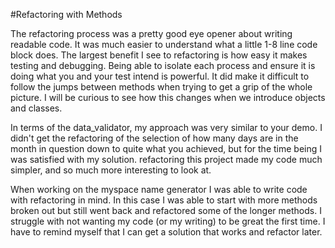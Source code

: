 #Refactoring with Methods

The refactoring process was a pretty good eye opener about writing readable
code. It was much easier to understand what a little 1-8 line code block does.
The largest benefit I see to refactoring is how easy it makes testing and
debugging.  Being able to isolate each process and ensure it is doing what you
and your test intend is powerful. It did make it difficult to follow the jumps
between methods when trying to get a grip of the whole picture. I will be
curious to see how this changes when we introduce objects and classes.

In terms of the data_validator, my approach was very similar to your
demo. I didn't get the refactoring of the selection of how many days are in the
month in question down to quite what you achieved, but for the time being I was
satisfied with my solution. refactoring this project made my code much simpler,
and so much more interesting to look at.

When working on the myspace name generator I was able to write code with
refactoring in mind.  In this case I was able to start with more methods broken
out but still went back and refactored some of the longer methods. I struggle
with not wanting my code (or my writing) to be great the first time. I have to
remind myself that I can get a solution that works and refactor later.
